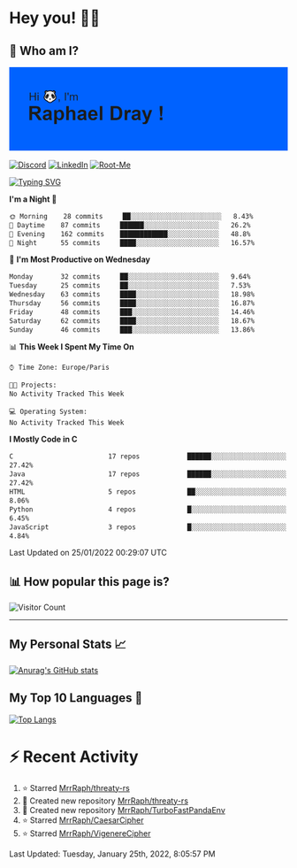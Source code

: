 # **Hey you! 👋🏼**

## **🔎 Who am I?**

<img src="https://github.com/MrrRaph/MrrRaph/blob/master/header.png?raw=true">

[![Discord](https://img.shields.io/badge/Discord-7289DA?style=for-the-badge&logo=discord&logoColor=white
)](https://discordapp.com/users/MrRaph#4214/)
[![LinkedIn](https://img.shields.io/badge/LinkedIn-0077B5?style=for-the-badge&logo=linkedin&logoColor=white)](https://www.linkedin.com/in/raphaeldray/)
[![Root-Me](https://img.shields.io/badge/dynamic/json?color=yellowgreen&label=Root-me%20Score&query=score&style=for-the-badge&url=https://raw.githubusercontent.com/MrrRaph/MrrRaph/master/root-me-stats.json&logoColor=white)](https://www.root-me.org/PandHacker)


[![Typing SVG](https://readme-typing-svg.herokuapp.com?font=glory&size=23&multiline=true&height=65&lines=CyberSecurity+Engineer+%F0%9F%92%BB;Freelance+Fullstack+Developer)](https://git.io/typing-svg)

<!--START_SECTION:waka-->
**I'm a Night 🦉** 

```text
🌞 Morning    28 commits     ██░░░░░░░░░░░░░░░░░░░░░░░   8.43% 
🌆 Daytime    87 commits     ██████░░░░░░░░░░░░░░░░░░░   26.2% 
🌃 Evening    162 commits    ████████████░░░░░░░░░░░░░   48.8% 
🌙 Night      55 commits     ████░░░░░░░░░░░░░░░░░░░░░   16.57%

```
📅 **I'm Most Productive on Wednesday** 

```text
Monday       32 commits     ██░░░░░░░░░░░░░░░░░░░░░░░   9.64% 
Tuesday      25 commits     ██░░░░░░░░░░░░░░░░░░░░░░░   7.53% 
Wednesday    63 commits     ████░░░░░░░░░░░░░░░░░░░░░   18.98% 
Thursday     56 commits     ████░░░░░░░░░░░░░░░░░░░░░   16.87% 
Friday       48 commits     ███░░░░░░░░░░░░░░░░░░░░░░   14.46% 
Saturday     62 commits     ████░░░░░░░░░░░░░░░░░░░░░   18.67% 
Sunday       46 commits     ███░░░░░░░░░░░░░░░░░░░░░░   13.86%

```


📊 **This Week I Spent My Time On** 

```text
⌚︎ Time Zone: Europe/Paris

🐱‍💻 Projects: 
No Activity Tracked This Week

💻 Operating System: 
No Activity Tracked This Week

```

**I Mostly Code in C** 

```text
C                        17 repos            ██████░░░░░░░░░░░░░░░░░░░   27.42% 
Java                     17 repos            ██████░░░░░░░░░░░░░░░░░░░   27.42% 
HTML                     5 repos             ██░░░░░░░░░░░░░░░░░░░░░░░   8.06% 
Python                   4 repos             █░░░░░░░░░░░░░░░░░░░░░░░░   6.45% 
JavaScript               3 repos             █░░░░░░░░░░░░░░░░░░░░░░░░   4.84%

```



 Last Updated on 25/01/2022 00:29:07 UTC
<!--END_SECTION:waka-->

## **📊 How popular this page is?**

![Visitor Count](https://profile-counter.glitch.me/MrrRaph/count.svg)

---

## **My Personal Stats 📈**

[![Anurag's GitHub stats](https://github-readme-stats.vercel.app/api?username=mrrraph&count_private=true&show_icons=true&title_color=fff&text_color=fff&bg_color=30,36d1dc,904e95)](https://github.com/anuraghazra/github-readme-stats)

## **My Top 10 Languages 📣**

[![Top Langs](https://github-readme-stats.vercel.app/api/top-langs/?username=mrrraph&langs_count=10&layout=compact&hide=html,css&hide_title=true)](https://github.com/anuraghazra/github-readme-stats)


# **⚡ Recent Activity**

<!--RECENT_ACTIVITY:start-->
1. ⭐ Starred [MrrRaph/threaty-rs](https://github.com/MrrRaph/threaty-rs)
2. 📔 Created new repository [MrrRaph/threaty-rs](https://github.com/MrrRaph/threaty-rs)
3. 📔 Created new repository [MrrRaph/TurboFastPandaEnv](https://github.com/MrrRaph/TurboFastPandaEnv)
4. ⭐ Starred [MrrRaph/CaesarCipher](https://github.com/MrrRaph/CaesarCipher)
5. ⭐ Starred [MrrRaph/VigenereCipher](https://github.com/MrrRaph/VigenereCipher)
<!--RECENT_ACTIVITY:end-->
<!--RECENT_ACTIVITY:last_update-->
Last Updated: Tuesday, January 25th, 2022, 8:05:57 PM
<!--RECENT_ACTIVITY:last_update_end-->
